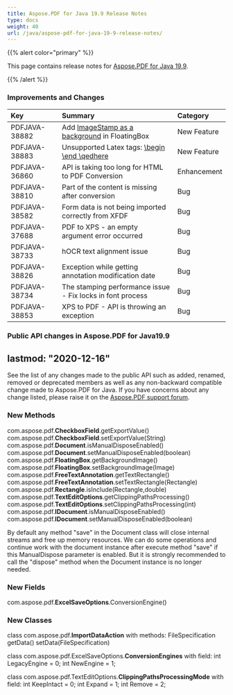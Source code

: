 ```yaml
---
title: Aspose.PDF for Java 19.9 Release Notes
type: docs
weight: 40
url: /java/aspose-pdf-for-java-19-9-release-notes/
---
```


{{% alert color="primary" %}}

This page contains release notes for [Aspose.PDF for Java 19.9](https://downloads.aspose.com/pdf/java/new-releases/aspose.pdf-for-java-19.9/).

{{% /alert %}}
### **Improvements and Changes**

|**Key**|**Summary**|**Category**|
| :- | :- | :- |
|PDFJAVA-38882|Add [ImageStamp as a background](/pdf/java/adding-stamp-in-a-pdf-file/#addingstampinapdffile-addimagestampasbackgroundinfloatingbox) in FloatingBox|New Feature|
|PDFJAVA-38883|Unsupported Latex tags: [\begin \end \qedhere](/pdf/java/advanced-features/#advancedfeatures-supportforlatextags)|New Feature|
|PDFJAVA-36860|API is taking too long for HTML to PDF Conversion|Enhancement|
|PDFJAVA-38810|Part of the content is missing after conversion|Bug|
|PDFJAVA-38582|Form data is not being imported correctly from XFDF|Bug|
|PDFJAVA-37688|PDF to XPS - an empty argument error occurred|Bug|
|PDFJAVA-38733|hOCR text alignment issue|Bug|
|PDFJAVA-38826|Exception while getting annotation modification date|Bug|
|PDFJAVA-38734|The stamping performance issue - Fix locks in font process|Bug|
|PDFJAVA-38853|XPS to PDF - API is throwing an exception|Bug|
### **Public API changes in Aspose.PDF for Java19.9**
lastmod: "2020-12-16"
-----
See the list of any changes made to the public API such as added, renamed, removed or deprecated members as well as any non-backward compatible change made to Aspose.PDF for Java. If you have concerns about any change listed, please raise it on the [Aspose.PDF support forum](https://forum.aspose.com/c/pdf).
### **New Methods**
com.aspose.pdf.**CheckboxField**.getExportValue()  
com.aspose.pdf.**CheckboxField**.setExportValue(String)  
com.aspose.pdf.**Document**.isManualDisposeEnabled()  
com.aspose.pdf.**Document**.setManualDisposeEnabled(boolean)  
com.aspose.pdf.**FloatingBox**.getBackgroundImage()  
com.aspose.pdf.**FloatingBox**.setBackgroundImage(Image)  
com.aspose.pdf.**FreeTextAnnotation**.getTextRectangle()  
com.aspose.pdf.**FreeTextAnnotation**.setTextRectangle(Rectangle)  
com.aspose.pdf.**Rectangle**.isInclude(Rectangle,double)  
com.aspose.pdf.**TextEditOptions**.getClippingPathsProcessing()  
com.aspose.pdf.**TextEditOptions**.setClippingPathsProcessing(int)  
com.aspose.pdf.**IDocument**.isManualDisposeEnabled()  
com.aspose.pdf.**IDocument**.setManualDisposeEnabled(boolean)  

By default any method "save" in the Document class will close internal streams and free up memory resources. We can do some operations and continue work with the document instance after execute method "save" if this ManualDispose parameter is enabled. But it is strongly recommended to call the "dispose" method when the Document instance is no longer needed.
### **New Fields**
com.aspose.pdf.**ExcelSaveOptions**.ConversionEngine()
### **New Classes**
class com.aspose.pdf.**ImportDataAction** with methods:
FileSpecification getData()
setData(FileSpecification)

class com.aspose.pdf.ExcelSaveOptions.**ConversionEngines** with field:
int LegacyEngine = 0;
int NewEngine = 1;

class com.aspose.pdf.TextEditOptions.**ClippingPathsProcessingMode** with field:
int KeepIntact = 0;
int Expand = 1;
int Remove = 2;
